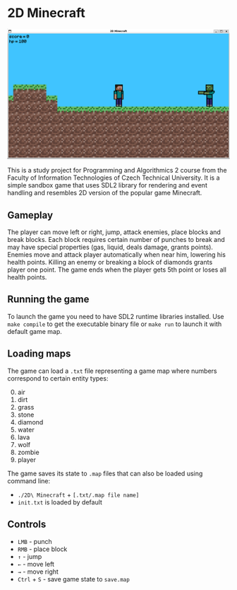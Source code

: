 # 2D Minecraft

![screenshot](assets/screenshot.png)

This is a study project for Programming and Algorithmics 2 course from the 
Faculty of Information Technologies of Czech Technical University. It is a 
simple sandbox game that uses SDL2 library for rendering and event handling 
and resembles 2D version of the popular game Minecraft.

## Gameplay

The player can move left or right, jump, attack enemies, place blocks and 
break blocks. Each block requires certain number of punches to break and 
may have special properties (gas, liquid, deals damage, grants points). 
Enemies move and attack player automatically when near him, lowering his 
health points. Killing an enemy or breaking a block of diamonds grants 
player one point. The game ends when the player gets 5th point or loses 
all health points.

## Running the game

To launch the game you need to have SDL2 runtime libraries installed. Use
`make compile` to get the executable binary file or `make run` to launch it 
with default game map.

## Loading maps

The game can load a `.txt` file representing a game map where numbers 
correspond to certain entity types:

<ol start="0">
  <li>air</li>
  <li>dirt</li>
  <li>grass</li>
  <li>stone</li>
  <li>diamond</li>
  <li>water</li>
  <li>lava</li>
  <li>wolf</li>
  <li>zombie</li>
  <li>player</li>
</ol>

The game saves its state to `.map` files that can also be loaded using command 
line:
- `./2D\ Minecraft` + `[.txt/.map file name]`
- `init.txt` is loaded by default

## Controls

- `LMB` - punch
- `RMB` - place block
- `↑` - jump
- `←` - move left
- `→` - move right
- `Ctrl` + `S` - save game state to `save.map`
